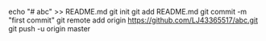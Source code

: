 echo "# abc" >> README.md
git init
git add README.md
git commit -m "first commit"
git remote add origin https://github.com/LJ43365517/abc.git
git push -u origin master
